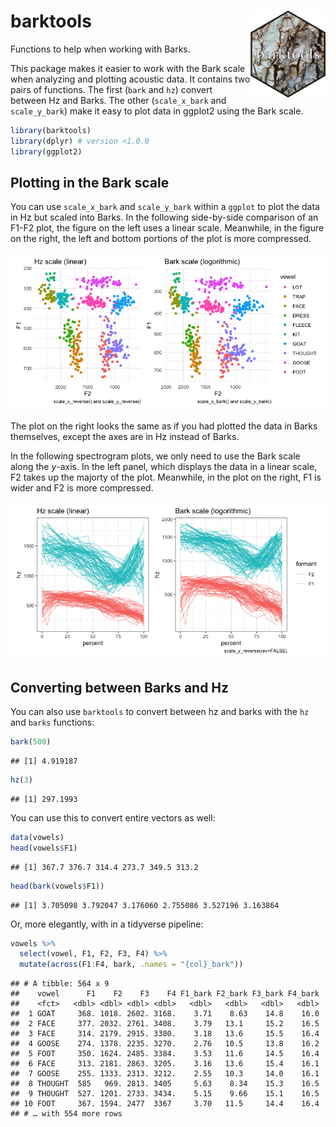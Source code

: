 
# barktools <img src="man/figures/logo.png" align="right" alt="" width="120" />

Functions to help when working with Barks.

This package makes it easier to work with the Bark scale when analyzing
and plotting acoustic data. It contains two pairs of functions. The
first (`bark` and `hz`) convert between Hz and Barks. The other
(`scale_x_bark` and `scale_y_bark`) make it easy to plot data in ggplot2
using the Bark scale.

``` r
library(barktools)
library(dplyr) # version <1.0.0
library(ggplot2)
```

## Plotting in the Bark scale

You can use `scale_x_bark` and `scale_y_bark` within a `ggplot` to plot
the data in Hz but scaled into Barks. In the following side-by-side
comparison of an F1-F2 plot, the figure on the left uses a linear scale.
Meanwhile, in the figure on the right, the left and bottom portions of
the plot is more compressed.

![](man/figures/README-f1_f2_example-1.png)<!-- -->

The plot on the right looks the same as if you had plotted the data in
Barks themselves, except the axes are in Hz instead of Barks.

In the following spectrogram plots, we only need to use the Bark scale
along the *y*-axis. In the left panel, which displays the data in a
linear scale, F2 takes up the majorty of the plot. Meanwhile, in the
plot on the right, F1 is wider and F2 is more compressed.

![](man/figures/README-spectrogram_example-1.png)<!-- -->

## Converting between Barks and Hz

You can also use `barktools` to convert between hz and barks with the
`hz` and `barks` functions:

``` r
bark(500)
```

    ## [1] 4.919187

``` r
hz(3)
```

    ## [1] 297.1993

You can use this to convert entire vectors as well:

``` r
data(vowels)
head(vowels$F1)
```

    ## [1] 367.7 376.7 314.4 273.7 349.5 313.2

``` r
head(bark(vowels$F1))
```

    ## [1] 3.705098 3.792047 3.176060 2.755086 3.527196 3.163864

Or, more elegantly, with in a tidyverse pipeline:

``` r
vowels %>%
  select(vowel, F1, F2, F3, F4) %>%
  mutate(across(F1:F4, bark, .names = "{col}_bark"))
```

    ## # A tibble: 564 x 9
    ##    vowel      F1    F2    F3    F4 F1_bark F2_bark F3_bark F4_bark
    ##    <fct>   <dbl> <dbl> <dbl> <dbl>   <dbl>   <dbl>   <dbl>   <dbl>
    ##  1 GOAT     368. 1018. 2602. 3168.    3.71    8.63    14.8    16.0
    ##  2 FACE     377. 2032. 2761. 3408.    3.79   13.1     15.2    16.5
    ##  3 FACE     314. 2179. 2915. 3380.    3.18   13.6     15.5    16.4
    ##  4 GOOSE    274. 1378. 2235. 3270.    2.76   10.5     13.8    16.2
    ##  5 FOOT     350. 1624. 2485. 3384.    3.53   11.6     14.5    16.4
    ##  6 FACE     313. 2181. 2863. 3205.    3.16   13.6     15.4    16.1
    ##  7 GOOSE    255. 1333. 2313. 3212.    2.55   10.3     14.0    16.1
    ##  8 THOUGHT  585   969. 2813. 3405     5.63    8.34    15.3    16.5
    ##  9 THOUGHT  527. 1201. 2733. 3434.    5.15    9.66    15.1    16.5
    ## 10 FOOT     367. 1594. 2477  3367     3.70   11.5     14.4    16.4
    ## # … with 554 more rows
